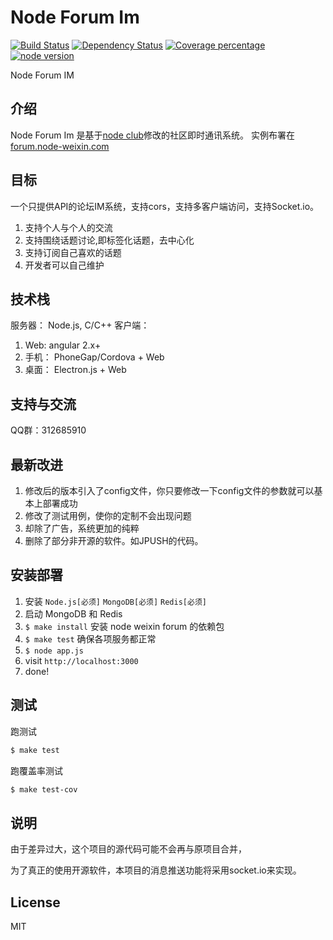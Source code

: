 # Node Forum Im
[![Build Status][travis-image]][travis-url]  [![Dependency Status][david-image]][david-url]  [![Coverage percentage][coverage-image]][coverage-url] [![node version][node-image]][node-url]


Node Forum IM

## 介绍

Node Forum Im 是基于[node club](https://github.com/cnodejs/nodeclub)修改的社区即时通讯系统。
实例布署在[forum.node-weixin.com](http://forum.node-weixin.com)

## 目标

一个只提供API的论坛IM系统，支持cors，支持多客户端访问，支持Socket.io。

1. 支持个人与个人的交流
2. 支持围绕话题讨论,即标签化话题，去中心化
3. 支持订阅自己喜欢的话题
4. 开发者可以自己维护

## 技术栈

服务器： Node.js, C/C++
客户端：
  1. Web: angular 2.x+
  2. 手机： PhoneGap/Cordova + Web
  3. 桌面： Electron.js + Web

## 支持与交流

QQ群：312685910

## 最新改进

1. 修改后的版本引入了config文件，你只要修改一下config文件的参数就可以基本上部署成功
2. 修改了测试用例，使你的定制不会出现问题
3. 却除了广告，系统更加的纯粹
4. 删除了部分非开源的软件。如JPUSH的代码。


## 安装部署

1. 安装 `Node.js[必须]` `MongoDB[必须]` `Redis[必须]`
2. 启动 MongoDB 和 Redis
3. `$ make install` 安装 node weixin forum 的依赖包
5. `$ make test` 确保各项服务都正常
6. `$ node app.js`
7. visit `http://localhost:3000`
8. done!

## 测试

跑测试

```bash
$ make test
```

跑覆盖率测试

```bash
$ make test-cov
```

## 说明

由于差异过大，这个项目的源代码可能不会再与原项目合并，

为了真正的使用开源软件，本项目的消息推送功能将采用socket.io来实现。

## License

MIT

[travis-image]:https://img.shields.io/travis/node-weixin/nodeweixinforum.svg
[travis-url]: https://travis-ci.org/node-weixin/nodeweixinforum
[coverage-image]: https://img.shields.io/coveralls/node-weixin/nodeweixinforum.svg
[coverage-url]: https://coveralls.io/r/node-weixin/nodeweixinforum?branch=master
[david-image]: https://img.shields.io/david/node-weixin/nodeweixinforum.svg
[david-url]: https://david-dm.org/node-weixin/nodeweixinforum
[node-image]: https://img.shields.io/badge/node.js-%3E=_4.2-green.svg?style=flat-square
[node-url]: http://nodejs.org/download/
